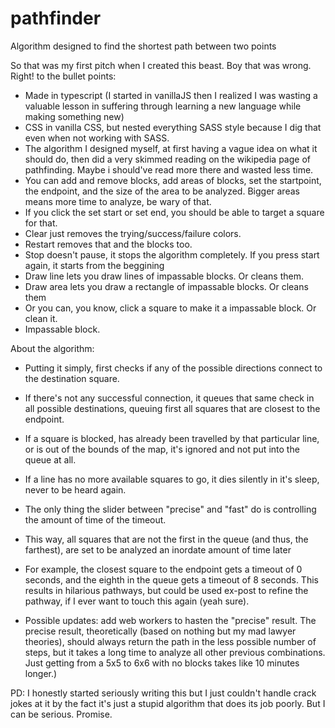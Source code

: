 # pathfinder
Algorithm designed to find the shortest path between two points

So that was my first pitch when I created this beast. Boy that was wrong.
Right! to the bullet points:

* Made in typescript (I started in vanillaJS then I realized I was wasting a valuable lesson in suffering through learning a new language while making something new)
* CSS in vanilla CSS, but nested everything SASS style because I dig that even when not working with SASS.
* The algorithm I designed myself, at first having a vague idea on what it should do, then did a very skimmed reading on the wikipedia page of pathfinding. Maybe i should've read more there and wasted less time.
* You can add and remove blocks, add areas of blocks, set the startpoint, the endpoint, and the size of the area to be analyzed. Bigger areas means more time to analyze, be wary of that.
* If you click the set start or set end, you should be able to target a square for that. 
* Clear just removes the trying/success/failure colors.
* Restart removes that and the blocks too.
* Stop doesn't pause, it stops the algorithm completely. If you press start again, it starts from the beggining
* Draw line lets you draw lines of impassable blocks. Or cleans them.
* Draw area lets you draw a rectangle of impassable blocks. Or cleans them
* Or you can, you know, click a square to make it a impassable block. Or clean it.
* Impassable block.

About the algorithm:
* Putting it simply, first checks if any of the possible directions connect to the destination square. 
* If there's not any successful connection, it queues that same check in all possible destinations, queuing first all squares that are closest to the endpoint.
* If a square is blocked, has already been travelled by that particular line, or is out of the bounds of the map, it's ignored and not put into the queue at all.
* If a line has no more available squares to go, it dies silently in it's sleep, never to be heard again.

* The only thing the slider between "precise" and "fast" do is controlling the amount of time of the timeout.
* This way, all squares that are not the first in the queue (and thus, the farthest), are set to be analyzed an inordate amount of time later
* For example, the closest square to the endpoint gets a timeout of 0 seconds, and the eighth in the queue gets a timeout of 8 seconds. This results in hilarious pathways, but could be used ex-post to refine the pathway, if I ever want to touch this again (yeah sure).

* Possible updates: add web workers to hasten the "precise" result. The precise result, theoretically (based on nothing but my mad lawyer theories), should always return the path in the less possible number of steps, but it takes a long time to analyze all other previous combinations. Just getting from a 5x5 to 6x6 with no blocks takes like 10 minutes longer.)

PD: I honestly started seriously writing this but I just couldn't handle crack jokes at it by the fact it's just a stupid algorithm that does its job poorly. But I can be serious. Promise.
